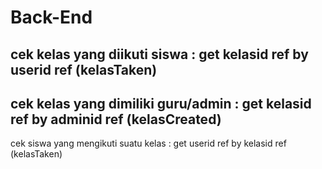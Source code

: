 # Back-End

cek kelas yang diikuti siswa : get kelasid ref by userid ref (kelasTaken)
---------------------------------------------------------------------------
cek kelas yang dimiliki guru/admin : get kelasid ref by adminid ref (kelasCreated)
---------------------------------------------------------------------------
cek siswa yang mengikuti suatu kelas : get userid ref by kelasid ref (kelasTaken)
